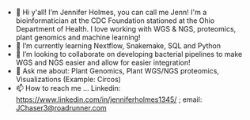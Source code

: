 - 👋 Hi y'all! I’m Jennifer Holmes, you can call me Jenn! I'm a bioinformatician at the CDC Foundation stationed at the Ohio Department of Health. I love working with WGS & NGS, proteomics, plant genomics and machine learning!
- 🌱 I’m currently learning Nextflow, Snakemake, SQL and Python
- 💞️ I’m looking to collaborate on developing bacterial pipelines to make WGS and NGS easier and allow for easier integration! 
- 🌽 Ask me about: Plant Genomics, Plant WGS/NGS proteomics, Visualizations (Example: Circos)
- 📫 How to reach me ... Linkedin: https://www.linkedin.com/in/jenniferholmes1345/ ; email: JChaser3@roadrunner.com 

<!---
JH36/JH36 is a ✨ special ✨ repository because its `README.md` (this file) appears on your GitHub profile.
You can click the Preview link to take a look at your changes.
--->
